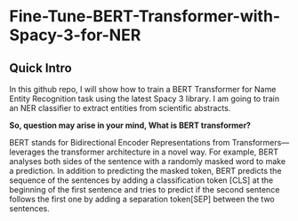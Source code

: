 # Fine-Tune-BERT-Transformer-with-Spacy-3-for-NER

## Quick Intro
In this github repo, I will show how to train a BERT Transformer for Name Entity Recognition task using the latest Spacy 3 library. I am going to train an NER classifier to extract entities from scientific abstracts.

<b> So, question may arise in your mind, What is BERT transformer? </b>

BERT stands for Bidirectional Encoder Representations from Transformers— leverages the transformer architecture in a novel way. For example, BERT analyses both sides of the sentence with a randomly masked word to make a prediction. In addition to predicting the masked token, BERT predicts the sequence of the sentences by adding a classification token [CLS] at the beginning of the first sentence and tries to predict if the second sentence follows the first one by adding a separation token[SEP] between the two sentences.

